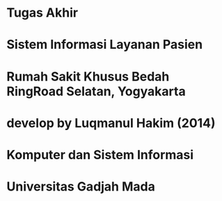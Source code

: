 # Tugas Akhir 
#
# Sistem Informasi Layanan Pasien 
# Rumah Sakit Khusus Bedah RingRoad Selatan, Yogyakarta
#
#
# develop by Luqmanul Hakim (2014)
# Komputer dan Sistem Informasi 
# Universitas Gadjah Mada
